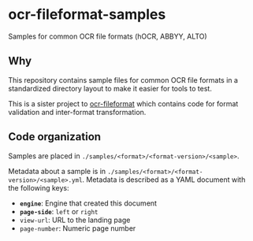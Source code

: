 # ocr-fileformat-samples
Samples for common OCR file formats (hOCR, ABBYY, ALTO)

## Why

This repository contains sample files for common OCR file formats in a
standardized directory layout to make it easier for tools to test.

This is a sister project to
[ocr-fileformat](/UB-Mannheim/ocr-fileformat) which contains code for
format validation and inter-format transformation.

## Code organization

Samples are placed in `./samples/<format>/<format-version>/<sample>`.

Metadata about a sample is in
`./samples/<format>/<format-version>/<sample>.yml`. Metadata is
described as a YAML document with the following keys:

* **`engine`**: Engine that created this document
* **`page-side`**: `left` or `right`
* `view-url`: URL to the landing page
* `page-number`: Numeric page number
